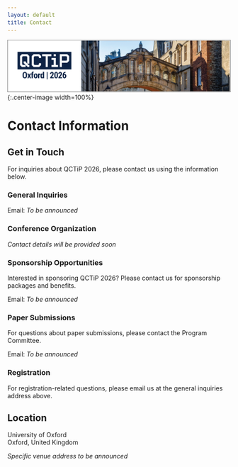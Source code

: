```yaml
---
layout: default
title: Contact
---
```


![Oxford Bridge of Sighs](assets/images/cover.png){:.center-image width=100%}

# Contact Information

## Get in Touch

For inquiries about QCTiP 2026, please contact us using the information below.

### General Inquiries

Email: _To be announced_

### Conference Organization

_Contact details will be provided soon_

### Sponsorship Opportunities

Interested in sponsoring QCTiP 2026? Please contact us for sponsorship packages and benefits.

Email: _To be announced_

### Paper Submissions

For questions about paper submissions, please contact the Program Committee.

Email: _To be announced_

### Registration

For registration-related questions, please email us at the general inquiries address above.

## Location

University of Oxford  
Oxford, United Kingdom

_Specific venue address to be announced_




